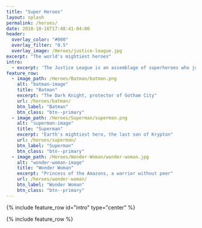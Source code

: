 ```yaml
---
title: "Super Heroes"
layout: splash
permalink: /heroes/
date: 2018-10-16T17:48:41-04:00
header:
  overlay_color: "#000"
  overlay_filter: "0.5"
  overlay_image: /Heroes/justice-league.jpg
excerpt: "The world's mightiest heroes"
intro:
  - excerpt: 'The Justice League is an assemblage of superheroes who join together as a team. The seven original members were Superman, Batman, Wonder Woman, The Flash, Green Lantern, Aquaman, and Martian Manhunter.'
feature_row:
  - image_path: /Heroes/Batman/batman.png
    alt: "batman-image"
    title: "Batman"
    excerpt: "The Dark Knight, protector of Gotham City"
    url: /heroes/batman/
    btn_label: "Batman"
    btn_class: "btn--primary"  
  - image_path: /Heroes/Superman/superman.png
    alt: "superman-image"
    title: "Superman"
    excerpt: "Earth's mightiest hero, the last son of Krypton"
    url: /heroes/superman/
    btn_label: "Superman"
    btn_class: "btn--primary"   
  - image_path: /Heroes/Wonder-Woman/wonder-woman.jpg
    alt: "wonder-woman-image"
    title: "Wonder Woman"
    excerpt: "Princess of the Amazons, a warrior without peer"
    url: /heroes/wonder-woman/
    btn_label: "Wonder Woman"
    btn_class: "btn--primary"   
---
```


{% include feature_row id="intro" type="center" %}

{% include feature_row %}
